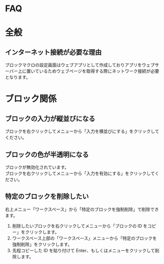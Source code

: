 # FAQ

# 全般

## インターネット接続が必要な理由

ブロックマクロの設定画面はウェブアプリとして作成しておりアプリをウェブサーバー上に置いているためウェブページを取得する際にネットワーク接続が必要となります。<br>

# ブロック関係

## ブロックの入力が縦並びになる

ブロックを右クリックしてメニューから「入力を横並びにする」をクリックしてください。

## ブロックの色が半透明になる

ブロックが無効化されています。<br>
ブロックを右クリックしてメニューから「入力を有効にする」をクリックしてください。

## 特定のブロックを削除したい

右上メニュー「ワークスペース」から「特定のブロックを強制削除」で削除できます。

1. 削除したいブロックを右クリックしてメニューから「ブロックの ID をコピー」をクリックします。
1. ワークスペース上部の「ワークスペース」メニューから「特定のブロックを強制削除」をクリックします。
1. 先程コピーした ID を貼り付けて Enter、もしくはメニューをクリックして削除します。
